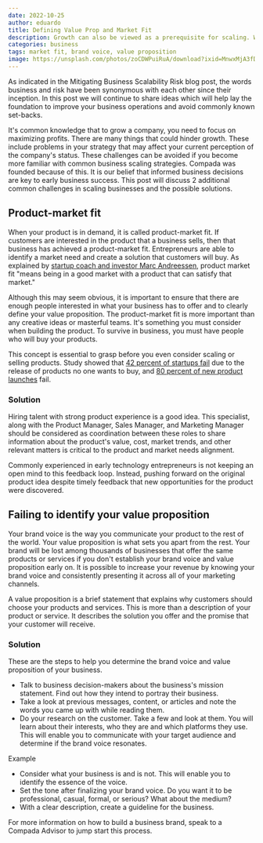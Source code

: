 ```yaml
---
date: 2022-10-25
author: eduardo
title: Defining Value Prop and Market Fit
description: Growth can also be viewed as a prerequisite for scaling. When you realize you are no longer a small team of five people, but a large business with 10-30 employees, you enter the growth stage.
categories: business
tags: market fit, brand voice, value proposition
image: https://unsplash.com/photos/zoCDWPuiRuA/download?ixid=MnwxMjA3fDB8MXxhbGx8fHx8fHx8fHwxNjY2NzIzNzk1&force=true&w=1920
---
```


As indicated in the Mitigating Business Scalability Risk blog post, the words business and risk have been synonymous with each other since their inception. In this post we will continue to share ideas which will help lay the foundation to improve your business operations and avoid commonly known set-backs.

It's common knowledge that to grow a company, you need to focus on maximizing profits. There are many things that could hinder growth. These include problems in your strategy that may affect your current perception of the company's status. These challenges can be avoided if you become more familiar with common business scaling strategies. Compada was founded because of this. It is our belief that informed business decisions are key to early business success. This post will discuss 2 additional common challenges in scaling businesses and the possible solutions.

## Product-market fit

When your product is in demand, it is called product-market fit. If customers are interested in the product that a business sells, then that business has achieved a product-market fit. Entrepreneurs are able to identify a market need and create a solution that customers will buy. As explained by [startup coach and investor Marc Andreessen](https://pmarchive.com/guide_to_startups_part4.html), product market fit "means being in a good market with a product that can satisfy that market."

Although this may seem obvious, it is important to ensure that there are enough people interested in what your business has to offer and to clearly define your value proposition. The product-market fit is more important than any creative ideas or masterful teams. It's something you must consider when building the product. To survive in business, you must have people who will buy your products.

This concept is essential to grasp before you even consider scaling or selling products. Study showed that [42 percent of startups fail](https://www.cbinsights.com/research/startup-failure-reasons-top/) due to the release of products no one wants to buy, and [80 percent of new product launches](https://www.publicity.com/marketsmart-newsletters/percentage-new-products-fail/) fail.

### Solution

Hiring talent with strong product experience is a good idea. This specialist, along with the Product Manager, Sales Manager, and Marketing Manager should be considered as coordination between these roles to share information about the product's value, cost, market trends, and other relevant matters is critical to the product and market needs alignment. 

Commonly experienced in early technology entrepreneurs is not keeping an open mind to this feedback loop. Instead, pushing forward on the original product idea despite timely feedback that new opportunities for the product were discovered.   

## Failing to identify your value proposition

Your brand voice is the way you communicate your product to the rest of the world. Your value proposition is what sets you apart from the rest. Your brand will be lost among thousands of businesses that offer the same products or services if you don't establish your brand voice and value proposition early on. It is possible to increase your revenue by knowing your brand voice and consistently presenting it across all of your marketing channels. 

A value proposition is a brief statement that explains why customers should choose your products and services. This is more than a description of your product or service. It describes the solution you offer and the promise that your customer will receive.

### Solution

These are the steps to help you determine the brand voice and value proposition of your business.
- Talk to business decision-makers about the business's mission statement. Find out how they intend to portray their business.
- Take a look at previous messages, content, or articles and note the words you came up with while reading them.
- Do your research on the customer. Take a few and look at them. You will learn about their interests, who they are and which platforms they use. This will enable you to communicate with your target audience and determine if the brand voice resonates.

Example

- Consider what your business is and is not. This will enable you to identify the essence of the voice.
- Set the tone after finalizing your brand voice. Do you want it to be professional, casual, formal, or serious? What about the medium? 
- With a clear description, create a guideline for the business.

For more information on how to build a business brand, speak to a Compada Advisor to jump start this process. 
